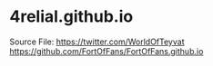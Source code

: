 # 4relial.github.io
Source File:
https://twitter.com/WorldOfTeyvat
https://github.com/FortOfFans/FortOfFans.github.io
